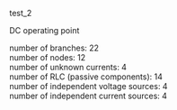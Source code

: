 test_2

DC operating point  

number of branches: 22  
number of nodes: 12  
number of unknown currents: 4  
number of RLC (passive components): 14  
number of independent voltage sources: 4  
number of independent current sources: 4  
